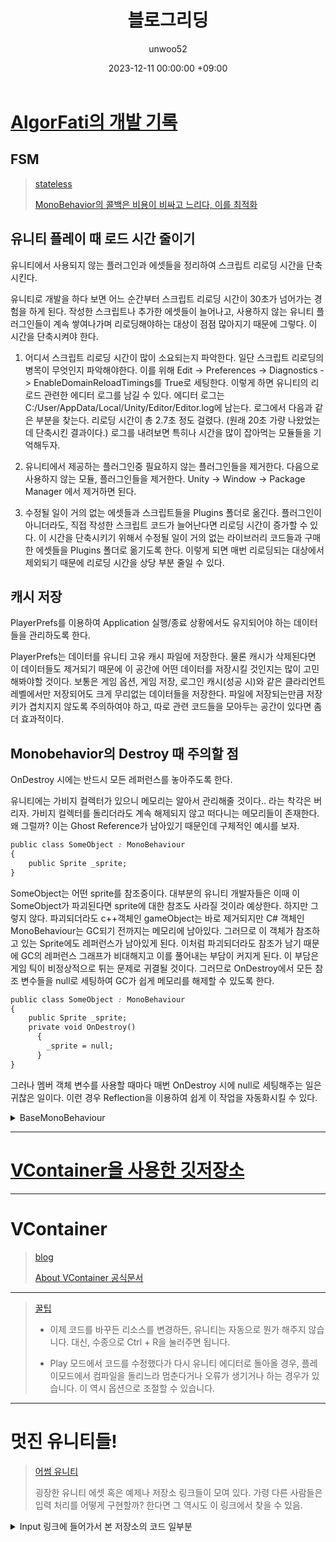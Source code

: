 ﻿---
title: 블로그리딩
author: unwoo52
date: 2023-12-11 00:00:00 +09:00
---

# [AlgorFati의 개발 기록](https://algorfati.tistory.com/170)

## FSM

> [stateless](https://github.com/dotnet-state-machine/stateless)
>
> [MonoBehavior의 콜백은 비용이 비싸고 느리다, 이를 최적화](https://blog.theknightsofunity.com/monobehavior-calls-optimization/)

## 유니티 플레이 때 로드 시간 줄이기

유니티에서 사용되지 않는 플러그인과 에셋들을 정리하여 스크립트 리로딩 시간을 단축시킨다.

유니티로 개발을 하다 보면 어느 순간부터 스크립트 리로딩 시간이 30초가 넘어가는 경험을 하게 된다. 작성한 스크립트나 추가한 에셋들이 늘어나고, 사용하지 않는 유니티 플러그인들이 계속 쌓여나가며 리로딩해야하는 대상이 점점 많아지기 때문에 그렇다. 이 시간을 단축시켜야 한다.

1. 어디서 스크립트 리로딩 시간이 많이 소요되는지 파악한다.
   일단 스크립트 리로딩의 병목이 무엇인지 파악해야한다.
   이를 위해 Edit -> Preferences -> Diagnostics -> EnableDomainReloadTimings를 True로 세팅한다. 이렇게 하면 유니티의 리로드 관련한 에디터 로그를 남길 수 있다. 에디터 로그는 C:/User/AppData/Local/Unity/Editor/Editor.log에 남는다.
   로그에서 다음과 같은 부분을 찾는다. 리로딩 시간이 총 2.7초 정도 걸렸다. (원래 20초 가량 나왔었는데 단축시킨 결과이다.) 로그를 내려보면 특히나 시간을 많이 잡아먹는 모듈들을 기억해두자.

2. 유니티에서 제공하는 플러그인중 필요하지 않는 플러그인들을 제거한다.
   다음으로 사용하지 않는 모듈, 플러그인들을 제거한다.
   Unity -> Window -> Package Manager 에서 제거하면 된다.

3. 수정될 일이 거의 없는 에셋들과 스크립트들을 Plugins 폴더로 옮긴다.
   플러그인이 아니더라도, 직접 작성한 스크립트 코드가 늘어난다면 리로딩 시간이 증가할 수 있다. 이 시간을 단축시키기 위해서 수정될 일이 거의 없는 라이브러리 코드들과 구매한 에셋들을 Plugins 폴더로 옮기도록 한다. 이렇게 되면 매번 리로딩되는 대상에서 제외되기 때문에 리로딩 시간을 상당 부분 줄일 수 있다.

## 캐시 저장

PlayerPrefs를 이용하여 Application 실행/종료 상황에서도 유지되어야 하는 데이터들을 관리하도록 한다.

PlayerPrefs는 데이터를 유니티 고유 캐시 파일에 저장한다. 물론 캐시가 삭제된다면 이 데이터들도 제거되기 때문에 이 공간에 어떤 데이터를 저장시킬 것인지는 많이 고민해봐야할 것이다. 보통은 게임 옵션, 게임 저장, 로그인 캐시(성공 시)와 같은 클라리언트 레벨에서만 저장되어도 크게 무리없는 데이터들을 저장한다. 파일에 저장되는만큼 저장 키가 겹치지지 않도록 주의하여야 하고, 따로 관련 코드들을 모아두는 공간이 있다면 좀 더 효과적이다.

## Monobehavior의 Destroy 때 주의할 점

OnDestroy 시에는 반드시 모든 레퍼런스를 놓아주도록 한다.

유니티에는 가비지 컬렉터가 있으니 메모리는 알아서 관리해줄 것이다.. 라는 착각은 버리자. 가비지 컬렉터를 돌리더라도 계속 해제되지 않고 떠다니는 메모리들이 존재한다. 왜 그럴까? 이는 Ghost Reference가 남아있기 때문인데 구체적인 예시를 보자.
```css
public class SomeObject : MonoBehaviour
{
    public Sprite _sprite;
}
```


SomeObject는 어떤 sprite를 참조중이다. 대부분의 유니티 개발자들은 이때 이 SomeObject가 파괴된다면 sprite에 대한 참조도 사라질 것이라 예상한다. 하지만 그렇지 않다. 파괴되더라도 c++객체인 gameObject는 바로 제거되지만 C# 객체인 MonoBehaviour는 GC되기 전까지는 메모리에 남아있다. 그러므로 이 객체가 참조하고 있는 Sprite에도 레퍼런스가 남아있게 된다. 이처럼 파괴되더라도 참조가 남기 때문에 GC의 레퍼런스 그래프가 비대해지고 이를 풀어내는 부담이 커지게 된다. 이 부담은 게임 틱이 비정상적으로 튀는 문제로 귀결될 것이다. 그러므로 OnDestroy에서 모든 참조 변수들을 null로 세팅하여 GC가 쉽게 메모리를 해제할 수 있도록 한다.

```css
public class SomeObject : MonoBehaviour
{
    public Sprite _sprite;
    private void OnDestroy()
      {
        _sprite = null;
      }
}
```


그러나 멤버 객체 변수를 사용할 때마다 매번 OnDestroy 시에 null로 세팅해주는 일은 귀찮은 일이다. 이런 경우 Reflection을 이용하여 쉽게 이 작업을 자동화시킬 수 있다.
<details>
<summary>BaseMonoBehaviour</summary>

```css
public class BaseMonoBehaviour : MonoBehaviour
{
void OnDestroy()
{
FieldInfo[] info = GetType().GetFields(BindingFlags.Public | BindingFlags.NonPublic | BindingFlags.Instance);
foreach (FieldInfo field in info)
{
Type fieldType = field.FieldType;

            if (typeof(IList).IsAssignableFrom(fieldType))
            {
                IList list = field.GetValue(this) as IList;
                if (list != null)
                {
                    list.Clear();
                }
            }

            if (typeof(IDictionary).IsAssignableFrom(fieldType))
            {
                IDictionary dictionary = field.GetValue(this) as IDictionary;
                if (dictionary != null)
                {
                    dictionary.Clear();
                }
            }

            if (!fieldType.IsPrimitive)
            {
                field.SetValue(this, null);
            }
        }
    }
}
```

</details>




---


# [VContainer을 사용한 깃저장소](https://github.com/jinhosung96/Unity-VContainer-UniRx-MVP-Example#vcontainer-%EB%8F%84%EC%9E%85-%EC%9D%B4%EC%9C%A0)

---

# VContainer

> [blog](https://wlsdn629.tistory.com/entry/%EC%9C%A0%EB%8B%88%ED%8B%B0%EB%A5%BC-%EC%9C%84%ED%95%9C-DI-%ED%94%84%EB%A0%88%EC%9E%84%EC%9B%8C%ED%81%AC-VContainer%EC%9D%B4%EB%9E%80)
>
> [About VContainer 공식문서](https://vcontainer.hadashikick.jp/)

---

> [꿀팁](https://wonsorang.tistory.com/657)
>
> * 이제 코드를 바꾸든 리소스를 변경하든, 유니티는 자동으로 뭔가 해주지 않습니다. 대신, 수종으로 Ctrl + R을 눌러주면 됩니다.
>
> * Play 모드에서 코드를 수정했다가 다시 유니티 에디터로 돌아올 경우, 플레이모드에서 컴파일을 돌리느라 멈춘다거나 오류가 생기거나 하는 경우가 있습니다. 이 역시 옵션으로 조절할 수 있습니다.

---

# 멋진 유니티들!

> [어썸 유니티](https://github.com/RyanNielson/awesome-unity)
>
> 굉장한 유니티 에셋 혹은 예제나 저장소 링크들이 모여 있다. 가령 다른 사람들은 입력 처리를 어떻게 구현할까? 한다면 그 역시도 이 링크에서 찾을 수 있음.
<details>
<summary>Input 링크에 들어가서 본 저장소의 코드 일부분</summary>

```css
using UnityEngine;
using System.Collections;
using RyanNielson.InputBinder;

public class InputBinderTester : MonoBehaviour
{
    InputBinder inputBinder;

    void Start ()
    {
        inputBinder = GetComponent<InputBinder>();

        inputBinder.BindAxis("Horizontal", Horizontal);
        inputBinder.BindAxis("Vertical", Vertical);

        inputBinder.BindButton("Jump", InputEvent.Pressed, JumpPressed);
        inputBinder.BindButton("Jump", InputEvent.Released, JumpReleased);
        inputBinder.BindButton("Jump", InputEvent.Held, JumpHeld);

        inputBinder.BindButton(KeyCode.Space, InputEvent.Pressed, JumpPressed);
        inputBinder.BindButton(KeyCode.Space, InputEvent.Released, JumpReleased);
        inputBinder.BindButton(KeyCode.Space, InputEvent.Held, JumpHeld);
    }

    public void Horizontal(float value)
    {
        // Use Horizontal axis value here.
    }

    public void Vertical(float value)
    {
        // Use Vertical axis value here.
    }

    public void JumpPressed()
    {
       	// Respond to Jump or space key input pressed.
    }

    public void JumpReleased()
    {
        // Respond to Jump or space key input released.
    }

    public void JumpHeld()
    {
        // Respond to Jump or space key input held.
    }
}
```

</details>

